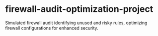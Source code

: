 # firewall-audit-optimization-project
Simulated firewall audit identifying unused and risky rules, optimizing firewall configurations for enhanced security.
